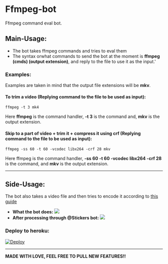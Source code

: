# Ffmpeg-bot

Ffmpeg command eval bot.

## Main-Usage:
<ul>
<li>
The bot takes ffmpeg commands and tries to eval them
</li>
<li>
The syntax orwhat commands to send the bot at the moment is <b>ffmpeg (cmds) (output extension)</b>, and reply to the file to use it as the input.'
</li>
</ul>

### Examples:
Examples are taken in mind that the output file extensions will be **mkv**.
#### To trim a video (Replying command to the file to be used as input):
```
ffmpeg -t 3 mk4
```
Here **ffmpeg** is the command handler, **-t 3** is the command and, **mkv** is the output extension.
#### Skip to a part of video + trim it + compress it using crf (Replying command to the file to be used as input):
```
ffmpeg -ss 60 -t 60 -vcodec libx264 -crf 28 mkv
```
Here ffmpeg is the command handler, **-ss 60 -t 60 -vcodec libx264 -crf 28** is the command, and **mkv** is the output extension.

---

## Side-Usage:
The bot also takes a video file and then tries to encode it according to [this guide](https://core.telegram.org/stickers#video-sticker-requirements)

<ul>
<li>
<b>What the bot does:
<img src='https://telegra.ph/file/3bcb1b37493c0375ee840.jpg'>
</li>
<li>
After processing through @Stickers bot:
<img src='https://telegra.ph/file/221a2718e773fe3f72eda.jpg'>
</b>
</li>
</ul>

### Deploy to heroku:

[![Deploy](https://www.herokucdn.com/deploy/button.svg)](https://heroku.com/deploy?template=https://github.com/Zack-Bloodshot/Tg_Video_sticker_converter)

---

**MADE WITH LOVE, FEEL FREE TO PULL NEW FEATURES!!**